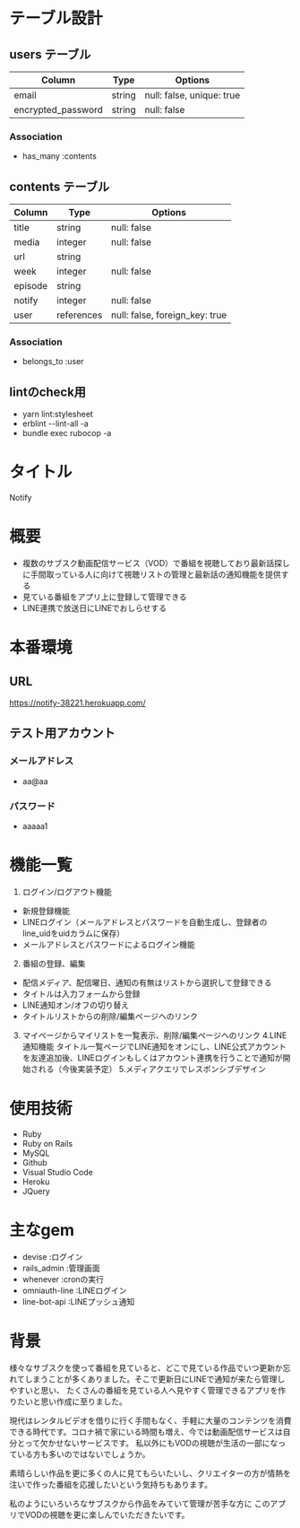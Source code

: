 # テーブル設計

## users テーブル

| Column                | Type    | Options                   |
| --------------------- | ------- | ------------------------- |
| email                 | string  | null: false, unique: true |
| encrypted_password    | string  | null: false               |


### Association

- has_many :contents


## contents テーブル

| Column             | Type       | Options                        |
| ------------------ | ---------- | ------------------------------ |
| title              | string     | null: false                    |
| media              | integer    | null: false                    |
| url                | string     |                                |
| week               | integer    | null: false                    |
| episode            | string     |                                |
| notify             | integer    | null: false                    |
| user               | references | null: false, foreign_key: true |


### Association

- belongs_to :user


## lintのcheck用

- yarn lint:stylesheet
- erblint --lint-all -a
- bundle exec rubocop -a


# タイトル
Notify

# 概要
- 複数のサブスク動画配信サービス（VOD）で番組を視聴しており最新話探しに手間取っている人に向けて視聴リストの管理と最新話の通知機能を提供する
- 見ている番組をアプリ上に登録して管理できる
- LINE連携で放送日にLINEでおしらせする

# 本番環境
## URL
https://notify-38221.herokuapp.com/
## テスト用アカウント
### メールアドレス
- aa@aa
### パスワード
- aaaaa1

# 機能一覧
1. ログイン/ログアウト機能
- 新規登録機能
- LINEログイン（メールアドレスとパスワードを自動生成し、登録者のline_uidをuidカラムに保存）
- メールアドレスとパスワードによるログイン機能
2. 番組の登録、編集
- 配信メディア、配信曜日、通知の有無はリストから選択して登録できる
- タイトルは入力フォームから登録
- LINE通知オン/オフの切り替え
- タイトルリストからの削除/編集ページヘのリンク
3. マイページからマイリストを一覧表示、削除/編集ページヘのリンク
4.LINE通知機能
タイトル一覧ページでLINE通知をオンにし、LINE公式アカウントを友達追加後、LINEログインもしくはアカウント連携を行うことで通知が開始される（今後実装予定）
5.メディアクエリでレスポンシブデザイン


# 使用技術
- Ruby
- Ruby on Rails
- MySQL
- Github
- Visual Studio Code
- Heroku
- JQuery
# 主なgem
- devise :ログイン
- rails_admin :管理画面
- whenever :cronの実行
- omniauth-line :LINEログイン
- line-bot-api :LINEプッシュ通知

# 背景
様々なサブスクを使って番組を見ていると、どこで見ている作品でいつ更新か忘れてしまうことが多くありました。そこで更新日にLINEで通知が来たら管理しやすいと思い、
たくさんの番組を見ている人へ見やすく管理できるアプリを作りたいと思い作成に至りました。

現代はレンタルビデオを借りに行く手間もなく、手軽に大量のコンテンツを消費できる時代です。コロナ禍で家にいる時間も増え、今では動画配信サービスは自分とって欠かせないサービスです。
私以外にもVODの視聴が生活の一部になっている方も多いのではないでしょうか。

素晴らしい作品を更に多くの人に見てもらいたいし、クリエイターの方が情熱を注いで作った番組を応援したいという気持ちもあります。

私のようにいろいろなサブスクから作品をみていて管理が苦手な方に
このアプリでVODの視聴を更に楽しんでいただきたいです。
